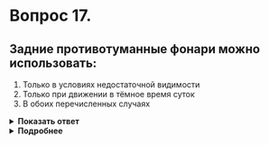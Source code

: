 # Вопрос 17.

## Задние противотуманные фонари можно использовать:

1. Только в условиях недостаточной видимости
2. Только при движении в тёмное время суток
3. В обоих перечисленных случаях

<details>
<summary><b>Показать ответ</b></summary>
Правильный ответ: 1
</details>
<details>
<summary><b>Подробнее</b></summary>
Задние противотуманные фонари могут применяться только в условиях недостаточной видимости.
(Пункт 19.7 ПДД)
</details>